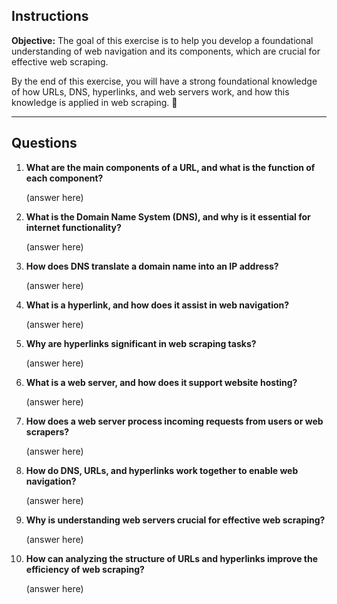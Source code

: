 ## **Instructions**  
**Objective:** The goal of this exercise is to help you develop a foundational understanding of web navigation and its components, which are crucial for effective web scraping.

By the end of this exercise, you will have a strong foundational knowledge of how URLs, DNS, hyperlinks, and web servers work, and how this knowledge is applied in web scraping. 🚀  

---

## **Questions**  
1. **What are the main components of a URL, and what is the function of each component?**  

    (answer here)

2. **What is the Domain Name System (DNS), and why is it essential for internet functionality?**  

    (answer here)

3. **How does DNS translate a domain name into an IP address?**  

    (answer here)

4. **What is a hyperlink, and how does it assist in web navigation?**  

    (answer here)

5. **Why are hyperlinks significant in web scraping tasks?**  

    (answer here)

6. **What is a web server, and how does it support website hosting?**  

    (answer here)

7. **How does a web server process incoming requests from users or web scrapers?**  

    (answer here)

8. **How do DNS, URLs, and hyperlinks work together to enable web navigation?**  

    (answer here)

9. **Why is understanding web servers crucial for effective web scraping?**  

    (answer here)

10. **How can analyzing the structure of URLs and hyperlinks improve the efficiency of web scraping?**  

    (answer here)